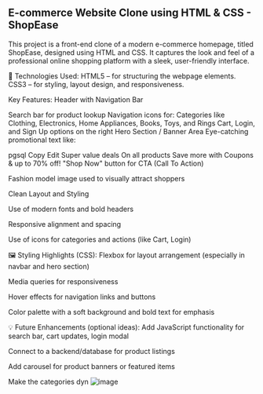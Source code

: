 ## E-commerce Website Clone using HTML & CSS - ShopEase
This project is a front-end clone of a modern e-commerce homepage, titled ShopEase, designed using HTML and CSS. It captures the look and feel of a professional online shopping platform with a sleek, user-friendly interface.

🔧 Technologies Used:
HTML5 – for structuring the webpage elements.
CSS3 – for styling, layout design, and responsiveness.

Key Features:
Header with Navigation Bar

Search bar for product lookup
Navigation icons for:
Categories like Clothing, Electronics, Home Appliances, Books, Toys, and Rings
Cart, Login, and Sign Up options on the right
Hero Section / Banner Area
Eye-catching promotional text like:

pgsql
Copy
Edit
Super value deals
On all products
Save more with Coupons & up to 70% off!
"Shop Now" button for CTA (Call To Action)

Fashion model image used to visually attract shoppers

Clean Layout and Styling

Use of modern fonts and bold headers

Responsive alignment and spacing

Use of icons for categories and actions (like Cart, Login)

🖼️ Styling Highlights (CSS):
Flexbox for layout arrangement (especially in navbar and hero section)

Media queries for responsiveness

Hover effects for navigation links and buttons

Color palette with a soft background and bold text for emphasis

💡 Future Enhancements (optional ideas):
Add JavaScript functionality for search bar, cart updates, login modal

Connect to a backend/database for product listings

Add carousel for product banners or featured items

Make the categories dyn
![image](https://github.com/user-attachments/assets/127dc30b-4ff6-46a8-8cae-579f5c66c3ef)

